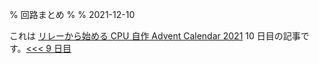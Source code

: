 % 回路まとめ
%
% 2021-12-10

これは [リレーから始める CPU 自作 Advent Calendar 2021](https://adventar.org/calendars/7052) 10 日目の記事です。[<<< 9 日目](../Day9_ROM/)
